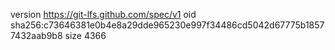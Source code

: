 version https://git-lfs.github.com/spec/v1
oid sha256:c73646381e0b4e8a29dde965230e997f34486cd5042d67775b18577432aab9b8
size 4366
